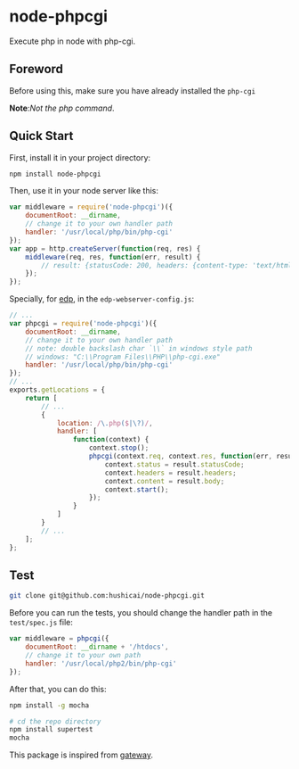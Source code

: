 node-phpcgi
===========

Execute php in node with php-cgi.

## Foreword

Before using this, make sure you have already installed the `php-cgi`

__Note__:_Not the php command_.

## Quick Start

First, install it in your project directory:

```bash
npm install node-phpcgi
```

Then, use it in your node server like this:

```javascript
var middleware = require('node-phpcgi')({
    documentRoot: __dirname,
    // change it to your own handler path
    handler: '/usr/local/php/bin/php-cgi'
});
var app = http.createServer(function(req, res) {
    middleware(req, res, function(err, result) {
        // result: {statusCode: 200, headers: {content-type: 'text/html'}, body: 'html'}
    });
});
```

Specially, for [edp](https://github.com/ecomfe/edp), in the `edp-webserver-config.js`:

```javascript
// ...
var phpcgi = require('node-phpcgi')({
    documentRoot: __dirname,
    // change it to your own handler path
    // note: double backslash char `\\` in windows style path
    // windows: "C:\\Program Files\\PHP\\php-cgi.exe"
    handler: '/usr/local/php/bin/php-cgi'
});
// ...
exports.getLocations = {
    return [
        // ...
        {
            location: /\.php($|\?)/,
            handler: [
                function(context) {
                    context.stop();
                    phpcgi(context.req, context.res, function(err, result) {
                        context.status = result.statusCode;
                        context.headers = result.headers;
                        context.content = result.body;
                        context.start();
                    });
                }
            ]
        }
        // ...
    ];
};
```

## Test

```bash
git clone git@github.com:hushicai/node-phpcgi.git 
```
Before you can run the tests, you should change the handler path in the `test/spec.js` file:

```javascript
var middleware = phpcgi({
    documentRoot: __dirname + '/htdocs',
    // change it to your own path
    handler: '/usr/local/php2/bin/php-cgi'
});
```

After that, you can do this:

```bash
npm install -g mocha

# cd the repo directory
npm install supertest
mocha
```

This package is inspired from [gateway](https://github.com/fgnass/gateway.git).
